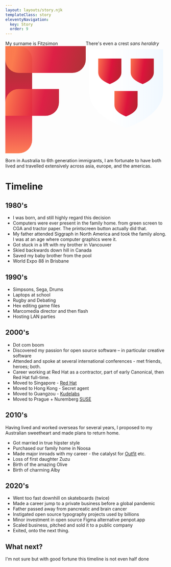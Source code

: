 ```yaml
---
layout: layouts/story.njk
templateClass: story
eleventyNavigation:
  key: Story
  order: 9
---
```



<section class="twoup">
<div>My surname is Fitzsimon <br>
<a href="/">
  <svg  viewBox=".5 .5 3 4" fill="none" stroke="url(#gred)" stroke-opacity=".95" stroke-linecap="round">
    <path stroke="url(#gred2)" d="M1 4H.999V1h.001"/>
    <path d="M1 1v-.001h2v.001 M1 2.6v.001h1v.001"/>
    <linearGradient id="gred" x1="-.1" x2="1.3" y2=".25">
    <stop offset="0" stop-color="Coral" />
    <stop offset=".5" stop-color="crimson" />
    <stop offset="1" stop-color="brown" />
    </linearGradient>
    <linearGradient id="gred2" x1="0" x2="0" y1="1.2" y2="0" href="#gred" />
  </svg>
</a>
</div>
<div>There's even a crest<i style="color:var(--neutral)"> sans heraldry</i><svg viewBox=".5 .5 12.5 13.5" ><path stroke="var(--neutral)" fill="url(#gsilver)" stroke-width=".5" d="M1 1h11.52v6.48q0 3.6-5.76 5.76Q1 11.08 1 7.48z"/><g fill="url(#gred)"><path d="M2.44 2.44V4.6q0 1.08 1.8 1.8 1.8-.72 1.8-1.8V2.44z"/><path d="M7.48 2.44V4.6q0 1.08 1.872 1.8 1.728-.72 1.728-1.8V2.44z"/><path d="M4.96 7.48v2.16q0 1.08 1.8 1.8 1.8-.72 1.8-1.8V7.48z"/></g><defs><linearGradient id="gsilver" x1="-.2"><stop offset=".4" stop-color="#fff"/><stop offset="1" stop-color="#f0f8ff"/></linearGradient><linearGradient id="gred" x1="-.1" x2="1.3" y2=".25"><stop offset="0" stop-color="coral"/><stop offset=".5" stop-color="#dc143c"/><stop offset="1" stop-color="brown"/></linearGradient></defs></svg></div>
</section>
<style>.twoup{display:grid; grid-template-columns: 1fr 1fr; }
.twoup > * {margin-top:0;}</style>

Born in Australia to 6th generation immigrants, 
I am fortunate to have both lived and travelled extensively across asia, europe, and the americas.


# Timeline 

## 1980's 
* I was born, and still highly regard this decision
* Computers were ever present in the family home. from green screen to CGA and tractor paper. The printscreen button actually did that.
* My father attended Siggraph in North America and took the family along.  I was at an age where computer graphics were it. 
* Got stuck in a lift with my brother in Vancouver
* Skied backwards down hill in Canada
* Saved my baby brother from the pool
* World Expo 88 in Brisbane

## 1990's 

* Simpsons, Sega, Drums
* Laptops at school
* Rugby and Debating
* Hex editing game files
* Marcomedia director and then flash
* Hosting LAN parties


## 2000's

* Dot com boom
* Discovered my passion for open source software – in particular creative software
* Attended and spoke at several international conferences - met friends, heroes; both.
* Career working at Red Hat as a contractor, part of early Canonical, then Red Hat full-time.
* Moved to Singapore - [Red Hat](https://redhat.com)
* Moved to Hong Kong - Secret agent
* Moved to Guangzou - [Kudelabs](https://kudelabs.com/)
* Moved to Prague + Nuremberg [SUSE](https://SUSE.com)

## 2010's 

Having lived and worked overseas for several years, I proposed to my Australian sweetheart and made plans to return home.

* Got married in true hipster style
* Purchased our family home in Noosa
* Made major inroads with my career - the catalyst for [Outfit](https://outfit.io) etc. 
* Loss of first daughter Zuzu
* Birth of the amazing Olive
* Birth of charming Alby 

## 2020's 

* Went too fast downhill on skateboards (twice)
* Made a career jump to a private business before a global pandemic 
* Father passed away from pancreatic and brain cancer
* Instigated open source typography projects used by billions
* Minor investment in open source Figma alternative penpot.app
* Scaled business, pitched and sold it to a public company
* Exited, onto the next thing.



## What next? 

I'm not sure but with good fortune this timeline is not even half done